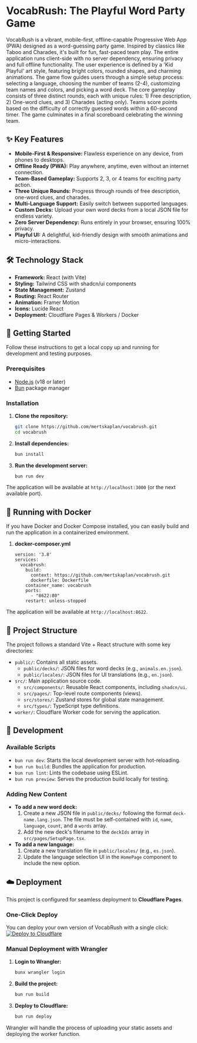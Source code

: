 # VocabRush: The Playful Word Party Game
VocabRush is a vibrant, mobile-first, offline-capable Progressive Web App (PWA) designed as a word-guessing party game. Inspired by classics like Taboo and Charades, it's built for fun, fast-paced team play. The entire application runs client-side with no server dependency, ensuring privacy and full offline functionality. The user experience is defined by a 'Kid Playful' art style, featuring bright colors, rounded shapes, and charming animations.
The game flow guides users through a simple setup process: selecting a language, choosing the number of teams (2-4), customizing team names and colors, and picking a word deck. The core gameplay consists of three distinct rounds, each with unique rules: 1) Free description, 2) One-word clues, and 3) Charades (acting only). Teams score points based on the difficulty of correctly guessed words within a 60-second timer. The game culminates in a final scoreboard celebrating the winning team.
## ✨ Key Features
-   **Mobile-First & Responsive:** Flawless experience on any device, from phones to desktops.
-   **Offline Ready (PWA):** Play anywhere, anytime, even without an internet connection.
-   **Team-Based Gameplay:** Supports 2, 3, or 4 teams for exciting party action.
-   **Three Unique Rounds:** Progress through rounds of free description, one-word clues, and charades.
-   **Multi-Language Support:** Easily switch between supported languages.
-   **Custom Decks:** Upload your own word decks from a local JSON file for endless variety.
-   **Zero Server Dependency:** Runs entirely in your browser, ensuring 100% privacy.
-   **Playful UI:** A delightful, kid-friendly design with smooth animations and micro-interactions.
## 🛠️ Technology Stack
-   **Framework:** React (with Vite)
-   **Styling:** Tailwind CSS with shadcn/ui components
-   **State Management:** Zustand
-   **Routing:** React Router
-   **Animation:** Framer Motion
-   **Icons:** Lucide React
-   **Deployment:** Cloudflare Pages & Workers / Docker
## 🚀 Getting Started
Follow these instructions to get a local copy up and running for development and testing purposes.
### Prerequisites
-   [Node.js](https://nodejs.org/) (v18 or later)
-   [Bun](https://bun.sh/) package manager
### Installation
1. **Clone the repository:**
   ```sh
   git clone https://github.com/mertskaplan/vocabrush.git
   cd vocabrush
   ```
2. **Install dependencies:**
   ```sh
   bun install
   ```
3. **Run the development server:**
   ```sh
   bun run dev
   ```
The application will be available at `http://localhost:3000` (or the next available port).
## 🐳 Running with Docker
If you have Docker and Docker Compose installed, you can easily build and run the application in a containerized environment.
1. **docker-composer.yml**
   ```
   version: '3.8'
   services:
     vocabrush:
       build:
         context: https://github.com/mertskaplan/vocabrush.git
         dockerfile: Dockerfile
       container_name: vocabrush
       ports:
         - "8622:80"
       restart: unless-stopped
   ```
The application will be available at `http://localhost:8622`.
## 📁 Project Structure
The project follows a standard Vite + React structure with some key directories:
-   `public/`: Contains all static assets.
    -   `public/decks/`: JSON files for word decks (e.g., `animals.en.json`).
    -   `public/locales/`: JSON files for UI translations (e.g., `en.json`).
-   `src/`: Main application source code.
    -   `src/components/`: Reusable React components, including `shadcn/ui`.
    -   `src/pages/`: Top-level route components (views).
    -   `src/stores/`: Zustand stores for global state management.
    -   `src/types/`: TypeScript type definitions.
-   `worker/`: Cloudflare Worker code for serving the application.
## 🔧 Development
### Available Scripts
-   `bun run dev`: Starts the local development server with hot-reloading.
-   `bun run build`: Bundles the application for production.
-   `bun run lint`: Lints the codebase using ESLint.
-   `bun run preview`: Serves the production build locally for testing.
### Adding New Content
-   **To add a new word deck:**
    1.  Create a new JSON file in `public/decks/` following the format `deck-name.lang.json`. The file must be self-contained with `id`, `name`, `language`, `count`, and a `words` array.
    2.  Add the new deck's filename to the `deckIds` array in `src/pages/SetupPage.tsx`.
-   **To add a new language:**
    1.  Create a new translation file in `public/locales/` (e.g., `es.json`).
    2.  Update the language selection UI in the `HomePage` component to include the new option.
## ☁️ Deployment
This project is configured for seamless deployment to **Cloudflare Pages**.
### One-Click Deploy
You can deploy your own version of VocabRush with a single click:
[![Deploy to Cloudflare](https://deploy.workers.cloudflare.com/button)](https://deploy.workers.cloudflare.com/?url=https://github.com/mertskaplan/vocabrush)
### Manual Deployment with Wrangler
1.  **Login to Wrangler:**
    ```sh
    bunx wrangler login
    ```
2.  **Build the project:**
    ```sh
    bun run build
    ```
3.  **Deploy to Cloudflare:**
    ```sh
    bun run deploy
    ```
Wrangler will handle the process of uploading your static assets and deploying the worker function.